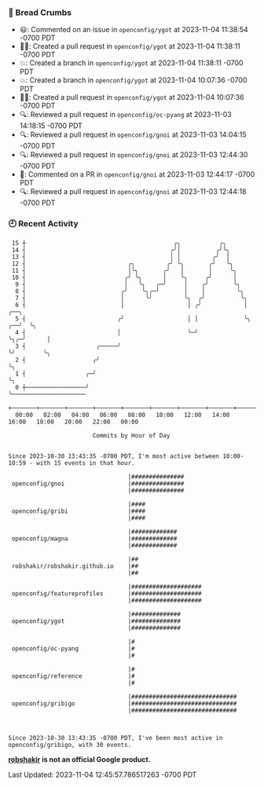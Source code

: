 ### 🍞 Bread Crumbs

 * 😃: Commented on an issue in `openconfig/ygot` at 2023-11-04 11:38:54 -0700 PDT
 * ✍🏼: Created a pull request in `openconfig/ygot` at 2023-11-04 11:38:11 -0700 PDT
 * 💥: Created a branch in `openconfig/ygot` at 2023-11-04 11:38:11 -0700 PDT
 * 💥: Created a branch in `openconfig/ygot` at 2023-11-04 10:07:36 -0700 PDT
 * ✍🏼: Created a pull request in `openconfig/ygot` at 2023-11-04 10:07:36 -0700 PDT
 * 🔍: Reviewed a pull request in  `openconfig/oc-pyang` at 2023-11-03 14:18:15 -0700 PDT
 * 🔍: Reviewed a pull request in  `openconfig/gnoi` at 2023-11-03 14:04:15 -0700 PDT
 * 🔍: Reviewed a pull request in  `openconfig/gnoi` at 2023-11-03 12:44:30 -0700 PDT
 * 💬: Commented on a PR in  `openconfig/gnoi` at 2023-11-03 12:44:17 -0700 PDT
 * 🔍: Reviewed a pull request in  `openconfig/gnoi` at 2023-11-03 12:44:18 -0700 PDT

### 🕘 Recent Activity
```
 15 ┼                                          ╭╮           ╭╮
 14 ┤                                         ╭╯│          ╭╯╰╮
 13 ┤                                         │ │         ╭╯  │
 12 ┤                             ╭╮         ╭╯ ╰╮       ╭╯   ╰╮
 11 ┤                             │╰╮       ╭╯   │       │     ╰╮
 10 ┤                            ╭╯ ╰╮      │    ╰╮     ╭╯      │
  9 ┤                            │   ╰╮   ╭─╯     │    ╭╯       ╰╮
  8 ┤                           ╭╯    ╰╮╭─╯       │    │         ╰╮
  7 ┤                           │      ╰╯         ╰╮  ╭╯          ╰╮
  6 ┤                           │                  │ ╭╯            │       ╭──╮
  5 ┤                          ╭╯                  │ │             ╰╮   ╭──╯  ╰╮
  4 ┤                          │                   ╰─╯              ╰╮╭─╯      │
  3 ┤                    ╭─────╯                                     ╰╯        ╰╮
  2 ┤                   ╭╯                                                      ╰╮
  1 ┤                 ╭─╯                                                        ╰╮
  0 ┼─────────────────╯                                                           ╰─────────────────────
    +───────+───────+───────+───────+───────+───────+───────+───────+───────+───────+───────+───────+────
  00:00   02:00   04:00   06:00   08:00   10:00   12:00   14:00   16:00   18:00   20:00   22:00   00:00   

						Commits by Hour of Day


Since 2023-10-30 13:43:35 -0700 PDT, I'm most active between 10:00-10:59 - with 15 events in that hour.

```



```
                                  |###############
 openconfig/gnoi                  |###############
                                  |###############

                                  |####
 openconfig/gribi                 |####
                                  |####

                                  |#############
 openconfig/magna                 |#############
                                  |#############

                                  |##
 robshakir/robshakir.github.io    |##
                                  |##

                                  |####################
 openconfig/featureprofiles       |####################
                                  |####################

                                  |##############
 openconfig/ygot                  |##############
                                  |##############

                                  |#
 openconfig/oc-pyang              |#
                                  |#

                                  |#
 openconfig/reference             |#
                                  |#

                                  |##############################
 openconfig/gribigo               |##############################
                                  |##############################



Since 2023-10-30 13:43:35 -0700 PDT, I've been most active in openconfig/gribigo, with 30 events.

```
**[robshakir](mailto:robjs@google.com) is not an official Google product.**  


Last Updated: 2023-11-04 12:45:57.786517263 -0700 PDT
